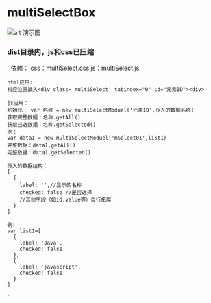 # multiSelectBox

![alt 演示图](https://ftp.bmp.ovh/imgs/2020/08/55e6887a356f38ae.png)

### dist目录内，js和css已压缩
`
依赖：
    css：multiSelect.css
    js：multiSelect.js

    html应用:
    相应位置插入<div class='multiSelect' tabindex="0" id="元素ID"><div>

    js应用：    
    初始化： var 名称 = new multiSelectModuel('元素ID',传入的数据名称)
    获取完整数据：名称.getAll() 
    获取已选数据：名称.getSelected() 
    例：
    var data1 = new multiSelectModuel('mSelect01',list1)
    完整数据：data1.getAll() 
    完整数据：data1.getSelected() 

    传入的数据结构：   
    [
      {
        label: '',//显示的名称
        checked: false //是否选择
        //其他字段（如id,value等）自行拓展
      }
    ]

    例:
    var list1=[
      {
        label: 'Java',
        checked: false
      },
      {
        label: 'javascript',
        checked: false
      }
    ]
`
